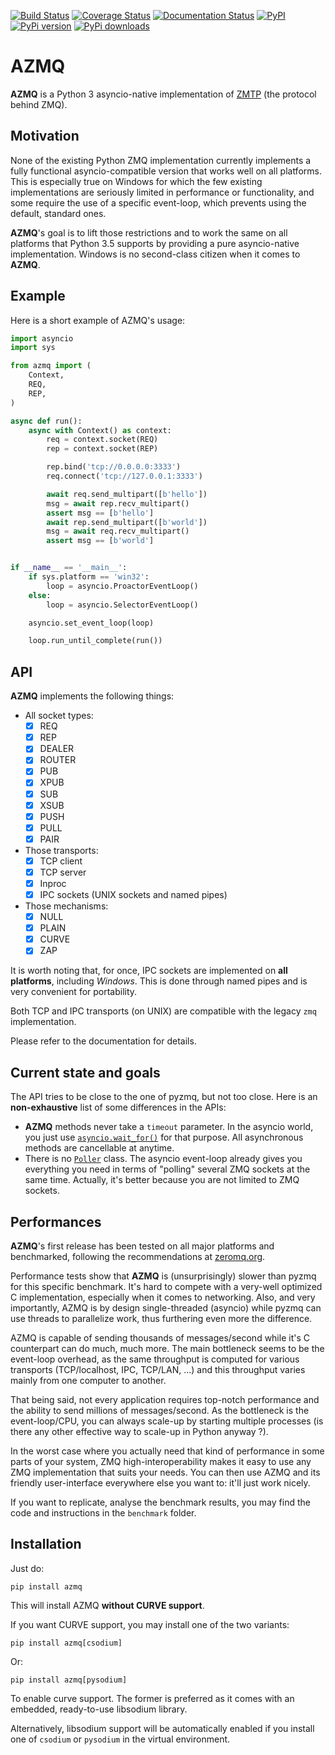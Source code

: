 [![Build Status](https://travis-ci.org/ereOn/azmq.svg?branch=master)](https://travis-ci.org/ereOn/azmq)
[![Coverage Status](https://coveralls.io/repos/ereOn/azmq/badge.svg?branch=master&service=github)](https://coveralls.io/github/ereOn/azmq?branch=master)
[![Documentation Status](https://readthedocs.org/projects/azmq/badge/?version=latest)](http://azmq.readthedocs.org/en/latest/?badge=latest)
[![PyPI](https://img.shields.io/pypi/pyversions/azmq.svg)](https://pypi.python.org/pypi/azmq/1.0.0)
[![PyPi version](https://img.shields.io/pypi/v/azmq.svg)](https://pypi.python.org/pypi/azmq/1.0.0)
[![PyPi downloads](https://img.shields.io/pypi/dm/azmq.svg)](https://pypi.python.org/pypi/azmq/1.0.0)

# AZMQ

**AZMQ** is a Python 3 asyncio-native implementation of
[ZMTP](http://rfc.zeromq.org/spec:37) (the protocol behind ZMQ).

## Motivation

None of the existing Python ZMQ implementation currently implements a fully
functional asyncio-compatible version that works well on all platforms. This is
especially true on Windows for which the few existing implementations are
seriously limited in performance or functionality, and some require the use of
a specific event-loop, which prevents using the default, standard ones.

**AZMQ**'s goal is to lift those restrictions and to work the same on all
platforms that Python 3.5 supports by providing a pure asyncio-native
implementation. Windows is no second-class citizen when it comes to **AZMQ**.

## Example

Here is a short example of AZMQ's usage:

```python
import asyncio
import sys

from azmq import (
    Context,
    REQ,
    REP,
)

async def run():
    async with Context() as context:
        req = context.socket(REQ)
        rep = context.socket(REP)

        rep.bind('tcp://0.0.0.0:3333')
        req.connect('tcp://127.0.0.1:3333')

        await req.send_multipart([b'hello'])
        msg = await rep.recv_multipart()
        assert msg == [b'hello']
        await rep.send_multipart([b'world'])
        msg = await req.recv_multipart()
        assert msg == [b'world']


if __name__ == '__main__':
    if sys.platform == 'win32':
        loop = asyncio.ProactorEventLoop()
    else:
        loop = asyncio.SelectorEventLoop()

    asyncio.set_event_loop(loop)

    loop.run_until_complete(run())
```

## API

**AZMQ** implements the following things:

- All socket types:
  * [x] REQ
  * [x] REP
  * [x] DEALER
  * [x] ROUTER
  * [x] PUB
  * [x] XPUB
  * [x] SUB
  * [x] XSUB
  * [x] PUSH
  * [x] PULL
  * [x] PAIR

- Those transports:
  * [x] TCP client
  * [x] TCP server
  * [x] Inproc
  * [x] IPC sockets (UNIX sockets and named pipes)

- Those mechanisms:
  * [x] NULL
  * [x] PLAIN
  * [x] CURVE
  * [x] ZAP

It is worth noting that, for once, IPC sockets are implemented on **all
platforms**, including *Windows*. This is done through named pipes and is very
convenient for portability.

Both TCP and IPC transports (on UNIX) are compatible with the legacy `zmq`
implementation.

Please refer to the documentation for details.

## Current state and goals

The API tries to be close to the one of pyzmq, but not too close. Here is an
**non-exhaustive** list of some differences in the APIs:

- **AZMQ** methods never take a `timeout` parameter. In the asyncio world, you
  just use
  [`asyncio.wait_for()`](https://docs.python.org/3/library/asyncio-task.html#asyncio.wait_for)
  for that purpose. All asynchronous methods are cancellable at anytime.
- There is no
  [`Poller`](http://learning-0mq-with-pyzmq.readthedocs.io/en/latest/pyzmq/multisocket/zmqpoller.html)
  class. The asyncio event-loop already gives you everything you need in terms
  of "polling" several ZMQ sockets at the same time. Actually, it's better
  because you are not limited to ZMQ sockets.

## Performances

**AZMQ**'s first release has been tested on all major platforms and
benchmarked, following the recommendations at
[zeromq.org](http://zeromq.org/whitepapers:measuring-performance).

Performance tests show that **AZMQ** is (unsurprisingly) slower than pyzmq for
this specific benchmark. It's hard to compete with a very-well optimized C
implementation, especially when it comes to networking. Also, and very
importantly, AZMQ is by design single-threaded (asyncio) while pyzmq can use
threads to parallelize work, thus furthering even more the difference.

AZMQ is capable of sending thousands of messages/second while it's C
counterpart can do much, much more. The main bottleneck seems to be the
event-loop overhead, as the same throughput is computed for various transports
(TCP/localhost, IPC, TCP/LAN, ...) and this throughput varies mainly from one
computer to another.

That being said, not every application requires top-notch performance and the
ability to send millions of messages/second. As the bottleneck is the
event-loop/CPU, you can always scale-up by starting multiple processes (is
there any other effective way to scale-up in Python anyway ?).

In the worst case where you actually need that kind of performance in some
parts of your system, ZMQ high-interoperability makes it easy to use any ZMQ
implementation that suits your needs. You can then use AZMQ and its friendly
user-interface everywhere else you want to: it'll just work nicely.

If you want to replicate, analyse the benchmark results, you may find the code
and instructions in the `benchmark` folder.

## Installation

Just do:

```
pip install azmq
```

This will install AZMQ **without CURVE support**.

If you want CURVE support, you may install one of the two variants:

```
pip install azmq[csodium]
```

Or:

```
pip install azmq[pysodium]
```

To enable curve support. The former is preferred as it comes with an embedded,
ready-to-use libsodium library.

Alternatively, libsodium support will be automatically enabled if you install
one of `csodium` or `pysodium` in the virtual environment.
